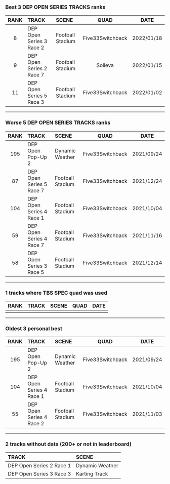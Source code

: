 ### Best 3 DEP OPEN SERIES TRACKS ranks
|RANK|TRACK|SCENE|QUAD|DATE|
|:---:|:---|:---|:---:|:---:|
|8|DEP Open Series 3 Race 2|Football Stadium|Five33Switchback|2022/01/18|
|9|DEP Open Series 2 Race 7|Football Stadium|Solleva|2022/01/15|
|11|DEP Open Series 5 Race 3|Football Stadium|Five33Switchback|2022/01/02|
---
### Worse 5 DEP OPEN SERIES TRACKS ranks
|RANK|TRACK|SCENE|QUAD|DATE|
|:---:|:---|:---|:---:|:---:|
|195|DEP Open Pop-Up 2|Dynamic Weather|Five33Switchback|2021/09/24|
|87|DEP Open Series 5 Race 7|Football Stadium|Five33Switchback|2021/12/24|
|104|DEP Open Series 4 Race 1|Football Stadium|Five33Switchback|2021/10/04|
|59|DEP Open Series 4 Race 7|Football Stadium|Five33Switchback|2021/11/16|
|58|DEP Open Series 3 Race 5|Football Stadium|Five33Switchback|2021/12/14|
---
### 1 tracks where TBS SPEC quad was used
|RANK|TRACK|SCENE|QUAD|DATE|
|:---:|:---|:---|:---:|:---:|
||||||
---
### Oldest 3 personal best
|RANK|TRACK|SCENE|QUAD|DATE|
|:---:|:---|:---|:---:|:---:|
|195|DEP Open Pop-Up 2|Dynamic Weather|Five33Switchback|2021/09/24|
|104|DEP Open Series 4 Race 1|Football Stadium|Five33Switchback|2021/10/04|
|55|DEP Open Series 4 Race 2|Football Stadium|Five33Switchback|2021/11/03|
---
### 2 tracks without data (200+ or not in leaderboard)
|TRACK|SCENE|
|:---|:---|
|DEP Open Series 2 Race 1|Dynamic Weather|
|DEP Open Series 3 Race 3|Karting Track|
